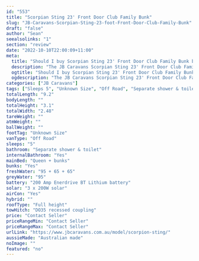 ```yaml
---
id: "553"
title: "Scorpian Sting 23' Front Door Club Family Bunk"
slug: "JB-Caravans-Scorpian-Sting-23-foot-Front-Door-Club-Family-Bunk"
draft: "false"
author: "Sean"
seealsolinks: "1"
section: "review"
date: "2022-10-10T22:00:09+11:00"
meta:
  title: "Should I buy Scorpian Sting 23' Front Door Club Family Bunk by JB Caravans?"
  description: "The JB Caravans Scorpian Sting 23' Front Door Club Family Bunk is classed as Off Road, and sleeps 5 people. It is Australian made and comes in at Unknown Size. It generally has Separate shower & toilet."
  ogtitle: "Should I buy Scorpian Sting 23' Front Door Club Family Bunk by JB Caravans?"
  ogdescription: "The JB Caravans Scorpian Sting 23' Front Door Club Family Bunk is classed as Off Road, and sleeps 5 people. It is Australian made and comes in at Unknown Size. It generally has Separate shower & toilet."
categories: ["JB Caravans"]
tags: ["Sleeps 5", "Unknown Size", "Off Road", "Separate shower & toilet", "Full height", "Price Unknown", "Australian made"]
totalLength: "9.2"
bodyLength: ""
totalHeight: "3.1"
totalWidth: "2.48"
tareWeight: ""
atmWeight: ""
ballWeight: ""
footTag: "Unknown Size"
vanType: "Off Road"
sleeps: "5"
bathroom: "Separate shower & toilet"
internalBathroom: "Yes"
mainBed: "Queen + bunks"
bunks: "Yes"
freshWater: "95 + 65 + 65"
greyWater: "95"
battery: "200 Amp Enerdrive BT Lithium battery"
solar: "3 x 200W solar"
airCon: "Yes"
hybrid: ""
roofType: "Full height"
towHitch: "DO35 recessed coupling"
price: "Contact Seller"
priceRangeMin: "Contact Seller"
priceRangeMax: "Contact Seller"
urlLink: "https://www.jbcaravans.com.au/model/scorpion-sting/"
aussieMade: "Australian made"
noImage: ""
featured: "no"
---
```

